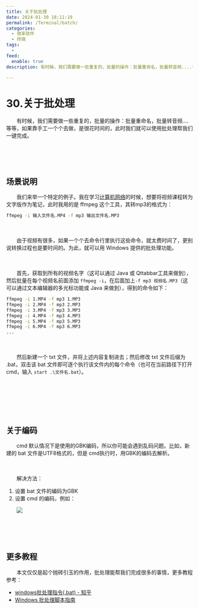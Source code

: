 ```yaml
---
title: 关于批处理
date: 2024-01-30 18:11:19
permalink: /Terminal/batch/
categories:
  - 效率软件
  - 终端
tags:
  - 
feed:
  enable: true
description: 有时候，我们需要做一些重复的，批量的操作：批量重命名，批量转音频....等等，如果靠手工一个个去做，是很花时间的，此时我们就可以使用批处理帮我们一键完成。

---
```

# 30.关于批处理

　　有时候，我们需要做一些重复的，批量的操作：批量重命名，批量转音频....等等，如果靠手工一个个去做，是很花时间的，此时我们就可以使用批处理帮我们一键完成。
<!-- more -->
　　‍

　　‍

## 场景说明

　　我们来举一个特定的例子。我在学习[计算机网络](https://www.peterjxl.com/Network/)的时候，想要将视频课程转为文字版作为笔记，此时我用的是 ffmpeg 这个工具，其转mp3的格式为：

```bash
ffmpeg -i 输入文件名.MP4 -f mp3 输出文件名.MP3
```

　　‍

　　由于视频有很多，如果一个个去命令行里执行这些命令，就太费时间了，更别说转换过程也是要时间的。为此，就可以用 Windows 提供的批处理功能。

　　‍

　　首先，获取到所有的视频名字（这可以通过 Java 或 Qttabbar工具来做到），然后批量在每个视频名前面添加 `ffmpeg -i`​，在后面加上`-f mp3 视频名.MP3`​（这可以通过文本编辑器的多光标功能或 Java 来做到），得到的命令如下：

```bash
ffmpeg -i 1.MP4 -f mp3 1.MP3
ffmpeg -i 2.MP4 -f mp3 2.MP3
ffmpeg -i 3.MP4 -f mp3 3.MP3
ffmpeg -i 4.MP4 -f mp3 4.MP3
ffmpeg -i 5.MP4 -f mp3 5.MP3
ffmpeg -i 6.MP4 -f mp3 6.MP3
...
```

　　‍

　　然后新建一个 txt 文件，并将上述内容复制进去；然后修改 txt 文件后缀为 .bat，双击该 bat 文件即可逐个执行该文件内的每个命令（也可在当前路径下打开cmd，输入 `start .\文件名.bat`​）。

　　‍

　　‍

　　‍

## 关于编码

　　cmd 默认情况下是使用的GBK编码，所以你可能会遇到乱码问题。比如，新建的 bat 文件是UTF8格式的，但是 cmd执行时，用GBK的编码去解析。

　　‍

　　解决方法：

1. 设置 bat 文件的编码为GBK
2. 设置 cmd 的编码，例如：

　　​![](https://image.peterjxl.com/blog/image-20221113200936-qjdtufh.png)​

　　‍

　　‍

## 更多教程

　　本文仅仅是起个抛砖引玉的作用，批处理能帮我们完成很多的事情，更多教程参考：

* [windows批处理指令(.bat) - 知乎](https://www.zhihu.com/column/c_1538489550271193088)
* [Windows 批处理脚本指南](https://ettingshausen.github.io/cmd/2017/12/09/guide-to-windows-batch-scripting.html)

　　‍
